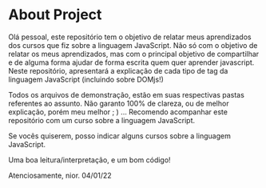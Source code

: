 # About Project

Olá pessoal, este repositório tem o objetivo de relatar meus aprendizados dos cursos que fiz sobre a linguagem JavaScript.
Não só com o objetivo de relatar os meus aprendizados, mas com o principal objetivo de compartilhar e de alguma forma ajudar de forma escrita quem quer aprender javascript.
Neste repositório, apresentará a explicação de cada tipo de tag da linguagem JavaScript (incluindo sobre DOMjs!)

Todos os arquivos de demonstração, estão em suas respectivas pastas referentes ao assunto.
Não garanto 100% de clareza, ou de melhor explicação, porém meu melhor ; ) ...
Recomendo acompanhar este repositório com um curso sobre a linguagem JavaScript.

Se vocês quiserem, posso indicar alguns cursos sobre a linguagem JavaScript.

Uma boa leitura/interpretação, e um bom código!

Atenciosamente, nior. 04/01/22